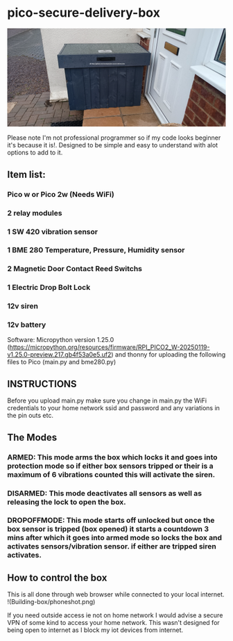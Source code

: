 # pico-secure-delivery-box
![How to build your own secure delivery box using a raspberry pi pico](Building-box/IMG_20250123_120316757.jpg)

Please note I'm not professional programmer so if my code looks beginner it's because it is!. Designed to be simple and easy to understand with alot options to add to it.

## Item list:

### Pico w or Pico 2w (Needs WiFi)
### 2 relay modules
### 1 SW 420 vibration sensor
### 1 BME 280 Temperature, Pressure, Humidity sensor
### 2 Magnetic Door Contact Reed Switchs
### 1 Electric Drop Bolt Lock
### 12v siren
### 12v battery

Software: Micropython version 1.25.0 (https://micropython.org/resources/firmware/RPI_PICO2_W-20250119-v1.25.0-preview.217.gb4f53a0e5.uf2) and thonny for uploading the following files to Pico (main.py and bme280.py)

## INSTRUCTIONS

Before you upload main.py make sure you change in main.py the WiFi credentials to your home network ssid and password and any variations in the pin outs etc.

## The Modes

### ARMED: This mode arms the box which locks it and goes into protection mode so if either box sensors tripped or their is a maximum of 6 vibrations counted this will activate the siren.

### DISARMED: This mode deactivates all sensors as well as releasing the lock to open the box.

### DROPOFFMODE: This mode starts off unlocked but once the box sensor is tripped (box opened) it starts a countdown 3 mins after which it goes into armed mode so locks the box and activates sensors/vibration sensor. if either are tripped siren activates.

## How to control the box

This is all done through web browser while connected to your local internet.
!(Building-box/phoneshot.png)

If you need outside access ie not on home network I would advise a secure VPN of some kind to access your home network. This wasn't designed for being open to internet as I block my iot devices from internet.

